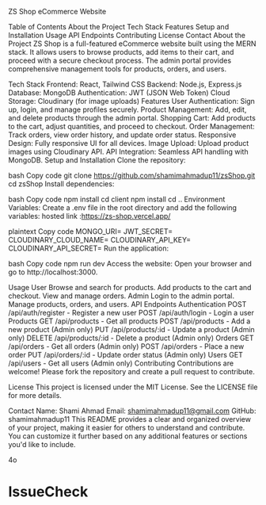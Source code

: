 ZS Shop eCommerce Website

Table of Contents
About the Project
Tech Stack
Features
Setup and Installation
Usage 
API Endpoints
Contributing
License
Contact
About the Project
ZS Shop is a full-featured eCommerce website built using the MERN stack. It allows users to browse products, add items to their cart, and proceed with a secure checkout process. The admin portal provides comprehensive management tools for products, orders, and users.

Tech Stack
Frontend: React, Tailwind CSS
Backend: Node.js, Express.js
Database: MongoDB
Authentication: JWT (JSON Web Token)
Cloud Storage: Cloudinary (for image uploads)
Features
User Authentication: Sign up, login, and manage profiles securely.
Product Management: Add, edit, and delete products through the admin portal.
Shopping Cart: Add products to the cart, adjust quantities, and proceed to checkout.
Order Management: Track orders, view order history, and update order status.
Responsive Design: Fully responsive UI for all devices.
Image Upload: Upload product images using Cloudinary API.
API Integration: Seamless API handling with MongoDB.
Setup and Installation
Clone the repository:

bash
Copy code
git clone https://github.com/shamimahmadup11/zsShop.git
cd zsShop
Install dependencies:

bash
Copy code
npm install
cd client
npm install
cd ..
Environment Variables:
Create a .env file in the root directory and add the following variables:
hosted link :https://zs-shop.vercel.app/

plaintext
Copy code
MONGO_URI=<Your MongoDB URI>
JWT_SECRET=<Your JWT Secret>
CLOUDINARY_CLOUD_NAME=<Your Cloudinary Cloud Name>
CLOUDINARY_API_KEY=<Your Cloudinary API Key>
CLOUDINARY_API_SECRET=<Your Cloudinary API Secret>
Run the application:

bash
Copy code
npm run dev
Access the website:
Open your browser and go to http://localhost:3000.

Usage
User
Browse and search for products.
Add products to the cart and checkout.
View and manage orders.
Admin
Login to the admin portal.
Manage products, orders, and users.
API Endpoints
Authentication
POST /api/auth/register - Register a new user
POST /api/auth/login - Login a user
Products
GET /api/products - Get all products
POST /api/products - Add a new product (Admin only)
PUT /api/products/:id - Update a product (Admin only)
DELETE /api/products/:id - Delete a product (Admin only)
Orders
GET /api/orders - Get all orders (Admin only)
POST /api/orders - Place a new order
PUT /api/orders/:id - Update order status (Admin only)
Users
GET /api/users - Get all users (Admin only)
Contributing
Contributions are welcome! Please fork the repository and create a pull request to contribute.

License
This project is licensed under the MIT License. See the LICENSE file for more details.

Contact
Name: Shami Ahmad
Email: shamimahmadup11@gmail.com
GitHub: shamimahmadup11
This README provides a clear and organized overview of your project, making it easier for others to understand and contribute. You can customize it further based on any additional features or sections you'd like to include.






4o
# IssueCheck
